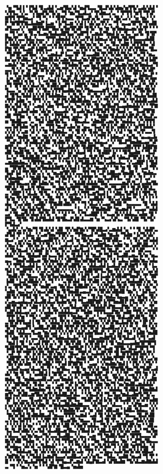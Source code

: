 ▝▅▝▜▟▐▝▐▜▟▝▊▃▟▟▝▃▅▜▙▞▟▝▅▟▜▃▃▝█▃▛▟▞▟▅▞▅▜▜▞▃▟▞▟▟▝▚▜▜▃▝▞▃▝▚▜▄▟▜▞▜▞▄▝▜▝▆▞▜▃▟▃▞▝▛▟▆▃▞▃▝▝▛▜▜▝▆▜▝▜▚▛▇▜▜▝▛▜▅▃▞▝▜▝▚▝▝▝▉▜▚▃▃▝▛▜▃▟▚▞▙▝▃▃▚▝█▞▃▞▞▝▅▝▆▞▝▞▛▝▇▜▛▛▇▃▙▟▆▛▐▃▅▝▐▞▜▃▆▝▞▟▐▝▟▞▄▞▛▞▃▝▜▝▄▃▄▜▛▜▞▜▚▟▉▟▜▃▃▞▞▝▄▟▉▜▜▟▛▜▙▞▄▜▅▜▛▟▛▝▊▜▞▝▅▝▆▝▅▜▅▟▄▃▅▞▟▞▛▝▝▝▄▝▜▝▄▞▄▝▊▃▜▃▅▞▙▟▄▟█▜▄▞▚▟▛▜▝▃▆▟▞▜▅▟▐▞▃▜▃▝▄▞▙▝▊▜▛▛▇▞▛▃▃▜▟▃▚▃▃▝▛▜▚▟▅▟▟▝▞▞▃▞▛▟▐▟▅▃▞▟▜▜▄▜▙▜▜▃▃▃▟▟▉▛▐▟▟▞▃▞▟▜▞▞▚▞▃▞▟▜▞▟▟▟▜▞▙▞▅▞▅▝▅▝▃▝▉▃▚▟▇▝▟▜▜▟▄▝▟▛▇▝▛▞▜▃▅▛▐▟█▜▃▞▝▝▜▝▄▃▝▃▜▜▞▞▄▜▄▝▚▜▅▟▞▞▞▟▚▜▜▟▃▝█▃▝▜▟▜▛▃▟▜▙▞▝▞▝▃▅▟▃▛▐▃▃▜▛▝▊▃▃▟▇▝▛▞▜▞▟▞▜▞▅▝▚▞▜▝▅▃▙▞▄▞▛▟▇▃▚▞▝▟▇▟▊▟▞▃▆▞▙▟▃▞▆▞▟▛▇▜▟▝▅▞▆▟▞▜▄▞▄▝▊▟▐▟▛▃▆▟▞▝▆▝▄▟▜▜▟▃▝▞▆▞▝▜▜▟▅▞▛▃▄▜▄▜▚▟▅▛▝▟▃▆▞▅▞▆▜▅▟▃▞▜▃▃▜▝▞▄▝▅▝▜▞▆▜▞▟▞▜▞▜▚▞▝▞▙▞▃▝▛▜▟▜▟▟▛▞▙▜▝▟▜▟▃▜▞▟▛▜▝▝▛▃▚▟▊▟▛▃▃▝▝▛▐▟▐▝▃▛▐▞▞▟▄▟▃▟▜▝▛▜▟▝▝▞▙▃▝▛▐▟▅▃▛▝▐▞▚▟▛▞▄▜▄▝▐▝▃▞▅▟▐▝▆▟▚▞▙▞▛▃▛▟▄▟▊▃▜▝▐▟▟▜▜▃▆▝▉▞▚▜▛▞▜▝█▜▚▞▞▟▃▞▅▝▊▟▉▞▄▟▜▝▐▟█▜▞▝▇▟▝▝▐▝▚▝▉▞▝▞▛▃▟▝▚▞▛▞▜▃▃▝▄▝▛▟▊▝▞▝▉▃▚▜▜▜▄▟▇▞▅▞▞▜▅▃▃▃▆▜▝▃▆▝▟▜▅▝▞▜▙▜▙▜▟▝▉▜▃▜▟▟▐▞▞▟▐▜▟▟▆▟▃▝▄▜▄▜▃▝▚▞▙▞▝▃▛▟▟▝▝▞▜▝▅▃▙▞▙▟▊▞▛▛▐▟▆▝▃▝▛▜▝▞▃▝▄▛▐▜▞▟█▟▉▟▅▞▃▞▞▝▜▞▞▝▞▜▞▝▛▟▟▟▊▃▟▟▇▞▄▜▟▝▊▞▝▃▅▟▝▟▅▝▛▜▃▞▄▝▅▞▚▜▚▝▉▝▆▜▙▟▜▃▄▟▅▟▟▞▞▝▝▛▇▟▝▝▊▃▙▟▚▟▅▝▟▞▅▝▄▃▃▟▞▝▊▃▟▞▆▃▛▜▜▟▜▝▊▜▄▟▝▃▝▜▃▟▜▛▇▟▊▝▜▜▅▝▄▝▄▝▃▜▚▝▐▜▜▟▄▝▄▟▃▝▊▝▝▝▇▟▇▝▊▟▄▟▞▟▛▟▚▞▙▃▛▃▅▝▇▟█▃▄▝▃▝▜▟▝▟▆▜▙▜▃▝▝▜▙▃▟▃▝▟▆▟▛▃▅▞▙▝▅▟▟▃▝▞▚▜▜▜▃▃▜▟▜▟▅▝▅▜▝▃▝▜▜▝▆▃▛▃▙▞▅▝▄▃▝▜▃▞▛▟▐▞▚▟▉▞▞▝▅▜▜▟▟▞▞▞▟▝▞▃▆▝▟▝▞▝▇▝▜▟▆▟▃▝▚▝█▝▛▝▊▟▞▜▃▜▞▝▞▟▝▝▇▝▚▞▛▃▃▜▟▟▞▝▅▟▇▝▄▞▄▝▇▞▞▝▞▞▚▟▉▝▅▞▞▃▝▝▞▜▜▝▐▟▅▃▞▝▅▜▄▝▄▃▄▃▙▝▚▟▚▟▝▟▚▟█▃▛▟▉▝▊▟▇▞▛▝▆▞▆▟▜▃▜▟▄▃▞▝▞▝█▃▛▜▅▟▆▃▄▞▚▛▇▜▚▞▄▃▞▝▃▝▟▞▙▃▝▝▐▟▃▟▟▞▛▝▉▟█▜▄▝▚▃▛▃▃▃▃▟▉▞▛▛▐▟█▛▇▟█▝▆▟▊▜▙▝▄▝▛▝▄▟▆▃▛▛▐▟▝▟▄▟▝▜▝▝▊▟█▛▐▞▝▝▉▜▄▟▆▝▝▜▃▛▐▃▚▞▝▜▟▟█▟▊▞▜▝▃▟▐▞▃▟▚▜▚▃▟▃▜▟▚▜▚▃▅▜▝▟▅▃▛▜▛▟▐▝▊▞▅▃▆▟▇▟▅▃▚▜▛▛▇▃▆▞▃▝▝▝▇▝▐▞▜▟█▃▙▜▅▞▃▟▅▃▙▃▝▞▃▟█▛▐▝█▟▄▝▜▛▇▜▞▜▄▞▅▜▅▟▟▟▇▜▞▞▙▟▐▝▅▜▞▝▆▃▟▞▝▝▇▝▆▝▊▝▉▝▃▟▝▜▚▜▄▛▐▟▝▜▚▜▛▃▚▝▄▝▅▃▆▜▛▞▛▃▃▜▜▝▜▝▃▛▐▟█▃▄▜▅▟█▝▄▝▆▟▅▃▛▟▅▟▆▞▝▝▇▟█▝▆▝▆▝▚▜▙▜▚▝▝▟▜▜▛▝▚▃▜▃▟▜▜▃▝▃▛▝▃▜▝▃▞▝▝▟▇▜▙▃▄▞▟▛▐▟▆▞▅▝▜▝▅▝▃▜▟▟▊▟▟▟▞▜▙▞▃▃▃▃▆▟▚▜▃▞▄▟▅▜▙▜▛▟▞▝▊▃▙▜▝▛▇▃▃▝▚▟▇▞▅▜▛▜▃▜▙▟▛▜▅▞▚▞▜▃▟▜▝▝▊▟▚▜▛▟▃▃▝▟█▛▐▝▟▃▙▝▊▜▄▝▝▞▅▝▞▃▟▞▞▜▜▃▆▜▄▟▐▝▝▟▇▃▜▟▜▟▐▝█▜▃▜▜▞▆▝▛▞▛▝▟▜▙▝▃▜▙▝▜▝▄▝█▟▆▞▝▝▄▟█▟▞▝▉▞▃▞▟▟▆▝▚▝▟▝▐▝▝▟▄▝▛▃▞▟▅▝▃▟█▞▝▛▇▟▊▟▇▞▚▝▝▜▝▟▃▞▞▃▄▞▜▟█▝▚▃▃▃▃▝▉▝▟▟▟▝▅▞▝▟▄▜▟▞▆▜▄▃▜▞▃▃▃▃▃▝▐▃▝▞▝▛▇▟▆▟▛▝▆▃▅▟▜▝▃▃▄▞▚▟▟▃▞▝█▃▆▜▞▟▄▞▛▞▙▝▚▝▝▟▝▝▚▝▞▜▃▟█▛▐▝▚▃▄▜▞▞▟▟▄▃▚▟▅▝█▝▛▜▃▝▉▜▙▝▊▟▟▜▙▟▟▝▉▜▙▃▛▟▊▟▃▃▆▝▅▝▚▃▞▟▚▃▝▜▞▟▉▝▜▞▜▞▛▜▟▃▞
▝▄▟▞▃▚▞▆▞▜▝▊▟▞▟▝▟▊▝▛▞▅▛▇▞▞▜▛▟█▃▞▃▆▟▟▝▄▝▝▝▊▝▟▟▛▃▟▜▟▝▛▝▐▟▃▝▞▃▅▜▅▞▜▜▛▞▃▝▜▜▅▃▟▝▚▟▆▝▆▃▙▝▜▟▆▝▐▞▜▞▟▞▆▃▞▝▃▞▞▃▜▟█▃▄▟▉▜▚▝▞▃▟▝▅▝█▞▅▃▆▃▜▜▛▟▉▃▝▝▚▝▊▞▚▟▚▟▟▞▅▃▚▜▞▝▇▞▙▞▞▝▊▞▝▝▃▟▃▞▃▞▅▃▛▞▄▟▇▜▅▃▚▟▆▝▆▝▄▟▛▟█▃▞▞▞▝█▞▆▃▟▝▞▟▅▛▐▞▞▜▞▜▞▃▚▟▅▜▃▟▝▝▄▞▜▝▇▃▛▃▝▃▞▟▝▟▛▃▃▝▝▟▟▞▝▟▃▝█▟▄▟▚▟▚▃▃▜▟▝▄▝▊▟▟▝▟▝▆▃▛▝▜▟▝▜▃▟▉▃▅▃▜▞▅▝▅▃▄▃▝▜▅▟▚▟█▃▅▝█▞▅▟▞▞▝▟▛▜▙▞▅▛▇▟▜▟▜▞▝▟▝▃▙▃▚▟▇▞▆▃▚▟▄▝▞▝▛▜▟▃▟▟▐▃▝▞▟▞▄▜▛▟▚▟█▜▞▃▝▟▟▃▟▟▐▃▟▃▛▃▛▟▇▜▝▝█▝▐▃▜▟▐▝▚▟▛▜▚▝▞▃▛▃▜▟▊▞▞▝▞▞▞▃▜▟▉▜▛▜▃▜▅▝▛▞▞▝▟▜▄▞▞▝▄▞▟▝▆▟▊▞▛▝▇▃▃▝▉▞▆▜▄▞▆▟▆▟▊▝▐▟▜▝▃▟▐▃▟▞▛▟▉▟▛▜▅▟▚▝▛▝▇▛▐▟▉▝▐▃▛▟█▟▞▞▚▝▜▝▝▝▃▜▛▟▟▝▜▝▛▟▇▝▃▜▄▛▐▞▃▞▙▟▄▟▛▞▅▝▅▞▃▝█▜▞▜▅▝▛▝▅▟▛▃▄▝▇▞▟▃▜▟█▟▛▞▃▝▞▞▛▟▅▝▉▟▚▝▜▝▛▝▟▞▚▞▚▟▆▝▄▃▚▃▞▞▅▃▞▟█▝▅▝▊▜▅▟▊▃▄▃▛▝▚▜▛▟▞▟█▟█▝▆▞▚▝▐▟▜▃▞▟▊▜▞▞▜▜▟▝█▝▄▝▚▃▚▛▇▟▝▝▞▜▚▃▝▝▊▞▆▝▅▟▃▜▄▃▄▝▞▞▆▜▄▝▉▞▞▃▅▃▄▟▄▃▛▟▃▟▊▟▃▞▙▟▅▜▞▜▝▜▃▟█▛▇▛▐▞▛▜▅▟▊▛▐▜▃▜▛▞▝▞▅▟▊▜▚▟▚▞▝▟▇▝▐▞▄▜▃▝▞▃▄▜▟▃▄▜▛▞▜▟▟▟▚▛▇▃▃▛▇▞▚▞▃▝▃▝▛▃▚▟▛▟▟▃▄▞▃▞▝▞▄▟▄▜▚▟▟▟▄▃▛▝▜▟▆▝▜▜▜▃▃▛▇▞▚▟▇▝▜▜▞▃▜▜▛▝▛▛▐▞▆▝▝▜▞▝▄▟▛▃▄▝█▜▝▝▇▟▆▃▛▃▞▝▄▃▞▛▇▝▉▟▃▟▛▟▊▜▄▝█▞▃▜▛▟▜▜▄▟▐▝▉▝▚▝▟▟▄▜▚▜▝▟▇▞▙▟▜▜▙▝▞▟▚▛▇▃▙▟▜▞▅▝▐▛▐▞▃▜▞▜▚▃▄▟▜▝▄▟█▃▛▟▉▟█▝▉▜▚▛▐▜▞▜▛▟▝▟▃▟▉▃▞▞▞▝▚▞▄▝▜▝▟▞▜▟▊▝▟▟▃▃▜▃▅▝▆▞▄▟▝▞▞▞▛▝▟▟▚▟▅▜▙▟▚▝▃▛▐▟▝▜▟▝▐▟▇▝▅▟▉▜▝▟▆▝▚▜▝▃▃▜▙▜▚▞▜▟▅▃▙▃▙▞▝▟▐▜▃▃▅▟▇▜▟▝▊▜▟▃▟▝▞▜▝▃▟▝▆▟▐▝█▝▐▞▃▟▐▜▛▃▚▝█▝█▞▛▟▊▝▄▜▛▟▛▛▐▝█▝▅▟▃▃▄▟▅▜▛▜▛▜▜▟▉▜▜▞▜▃▆▞▟▞▟▞▙▃▛▃▙▝▇▜▙▛▐▝▞▟▜▞▜▃▅▝█▜▙▝▟▃▛▜▛▜▝▜▝▃▛▝▛▝▜▛▐▞▟▜▃▜▛▞▆▞▞▝▇▃▞▜▛▞▚▃▙▟▛▞▛▝█▝▇▜▜▟▇▜▟▞▛▞▝▟█▜▛▃▜▞▟▟▐▝▄▜▙▜▙▜▚▝▛▝▅▟▇▝█▞▚▝▟▟▇▞▛▜▛▝▛▟▟▝▊▞▃▞▅▝█▞▛▟▞▟▆▝▚▜▚▟█▞▝▜▚▟▐▛▇▛▇▝▝▃▄▞▝▞▅▟▆▞▆▟▐▝▐▜▞▝▞▜▞▝▝▃▙▟▚▃▄▞▟▃▄▜▃▜▝▝▅▜▙▃▝▝█▝▅▝▛▞▟▝▇▟▝▛▇▜▙▜▅▞▜▞▜▟▛▃▟▟▞▝▇▝▊▝▚▝▄▟▉▟▐▝▇▜▛▃▝▞▜▜▚▟▇▟▜▟▛▃▛▝▄▞▞▝▛▃▄▜▜▝▇▝▐▞▆▟▄▝▊▝▅▟▆▃▄▟▊▃▛▃▄▜▅▟▟▝▚▝▃▜▄▃▙▜▄▜▃▝▛▟▊▟▄▝█▞▝▞▃▟▇▞▞▝▇▛▇▟▚▝▊▟▄▝▃▝▝▃▅▝▚▛▐▞▜▞▝▜▝▟▆▝▆▞▜▝▅▞▆▟▉▃▆▟▟▟▞▟▃▜▚▞▄▝▜▟▆▟▅▞▜▝▞▜▞▝▉▞▟▝▚▜▜▝▟▜▞▝▝▟▟▟▄▝▊▟█▟▐▜▅▟▇▟▆▜▚▃▛▟▉▃▆▜▙▞▅▜▚▜▟▟█▃▛▟▃▝▝▞▙▃▛▟▝▜▃▜▄▞▆▟▃▟▆▜▞▜▞▃▜▛▐▝▞▃▃▝▊▃▟▞▜▞▚▞▛▃▄▜▛▜▃▝▜▟▛▃▛▟▐▞▆▝▉▜▃▟▊▜▚▞▟▜▚▟▆▞▄▞▛▞▛▞▙▜▞▟▆▞▚▞▆▟▄▟█▟▆▟▇▃▃▝▟▞▜▃▞▝▟▃▃▝▝▃▚▛▇▃▅▝▞▞▚▝▟▟▉▞▜▝▇▝▚▝▝▃▄▜▝▞▆▟▇▞▛▃▛▝▅▝▟▟▝▟▉▃▆▝▐▟█▃▜▟▄▃▝▟▝▝▇▞▅▜▟▝▊▟▇▟▇▃▟▝▅▃▃▜▜▜▚▃▆▟▝▃▟▝█▝▟▞▅▜▛▝▆▃▃▝█▃▛▟▉▃▚▜▃▜▟▜▜▝▝▃▚▜▛▝▛▝▉▃▅▜▙▝▆▃▃▝▉▃▟▝█▝▛▃▝▞▄▃▞▜▟▞▞▟▊▞▝▞▞▟▐▞▅▞▝▝▄▟▐▞▛▟▝▟█▝▚▜▅▜▚▟▟▃▝▜▞▞▃▟█▜▛▟▛▞▆▝▝▟▊▃▜▃▜▃▛▟▇▞▞▃▜▟▝▟▃▟█▃▅▜▙▃▚▜▙▟▐▞▝▟█▃▙▜▚▜▞▟▞▃▙▞▝▜▄▜▅▞▟▃▃▝▄▞▆▞▅▃▞▜▞▃▃▜▃▟█▃▝▞▄▃▝▃▅▝▜▝▇▟▉▞▙▟▚▝█▜▜▃▃▃▚▛▇▞▛▟█▝▜▟▅▝▚▝▐▞▝▞▜▝▜▜▅▜▞▝▟▝▝▜▅▝▜▟▃▟▃▝▆▞▝▃▛▜▄▜▙▃▃▟▚▟▄▃▝▟▞▟▝▃▜▟▅▟▞▝▝▃▝▞▝▜▞▟▟▝▚▞▙▜▟▞▜▝▞▟▉▝▆▜▜▟▄▝▟▝▚▝▜▟▟▃▅▝▇▝▟▞▞▟▞▞▟▟▟▜▞▃▙▝▜▜▝▝▃▜▄▃▚▃▙▜▅▜▞▟▞▟█▃▞▞▆▛▇▞▅▝▞▜▟▟▐▃▆▟▜▃▃▞▄▟█▃▞▃▞▞▅▜▃▝▜▟▃▝▄▟▇▝▅▃▟▝▜▝▛▝█▝▝▝▛▞▆▃▙▟▜▜▟▝▟▝▛▜▄▃▛▃▆▟▝▟▄▛▇▃▟▝▟▜▙▟▆▝▜▞▟▃▆▟▇▟▟▃▝▜▝▝▅▃▚▝▅▝▝▝▟▛▇▝█▃▄▝▅▟▅
